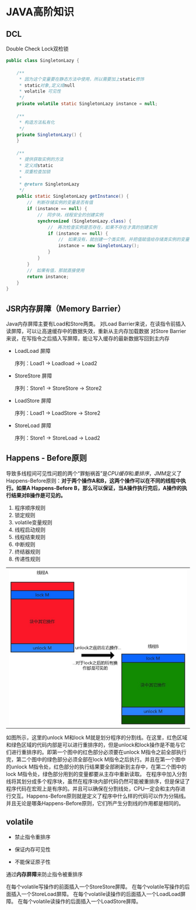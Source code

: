 # JAVA高阶知识

## DCL

Double Check Lock双检锁

```java
public class SingletonLazy {

    /**
     * 因为这个变量要在静态方法中使用，所以需要加上static修饰
     * static对象,定义成null
     * volatile 可见性
     */
    private volatile static SingletonLazy instance = null;

    /**
     * 构造方法私有化
     */
    private SingletonLazy() {
    }

    /**
     * 提供获取实例的方法
     * 定义成static
     * 双重检查加锁
     *
     * @return SingletonLazy
     */
    public static SingletonLazy getInstance() {
        //　判断存储实例的变量是否有值
        if (instance == null) {
            //　同步块，线程安全的创建实例
            synchronized (SingletonLazy.class) {
                //　再次检查实例是否存在，如果不存在才真的创建实例
                if (instance == null) {
                    //　如果没有，就创建一个类实例，并把值赋值给存储类实例的变量
                    instance = new SingletonLazy();
                }
            }
        }
        //　如果有值，那就直接使用
        return instance;
    }
}
```

## JSR内存屏障（Memory Barrier）

Java内存屏障主要有Load和Store两类。 
对Load Barrier来说，在读指令前插入读屏障，可以让高速缓存中的数据失效，重新从主内存加载数据 
对Store Barrier来说，在写指令之后插入写屏障，能让写入缓存的最新数据写回到主内存

- LoadLoad 屏障

  序列：Load1 -> Loadload -> Load2 

- StoreStore 屏障

  序列：Store1 -> StoreStore -> Store2 

- LoadStore 屏障

  序列：Load1 -> LoadStore -> Store2 

- StoreLoad 屏障

  序列：Store1 -> StoreLoad ->  Load2



## Happens - Before原则

导致多线程间可见性问题的两个“罪魁祸首”是*CPU缓存*和*重排序*，JMM定义了Happens-Before原则：**对于两个操作A和B，这两个操作可以在不同的线程中执行。如果A Happens-Before B，那么可以保证，当A操作执行完后，A操作的执行结果对B操作是可见的。**

1. 程序顺序规则
2. 锁定规则
3. volatile变量规则
4. 线程启动规则
5. 线程结束规则
6. 中断规则
7. 终结器规则
8. 传递性规则

|                                      |
| :----------------------------------: |
| ![](.\image\Java\Happens-Before.jpg) |

如图所示，这里的unlock M和lock M就是划分程序的分割线。在这里，红色区域和绿色区域的代码内部是可以进行重排序的，但是unlock和lock操作是不能与它们进行重排序的。即第一个图中的红色部分必须要在unlock M指令之前全部执行完，第二个图中的绿色部分必须全部在lock M指令之后执行。并且在第一个图中的unlock M指令处，红色部分的执行结果要全部刷新到主存中，在第二个图中的lock M指令处，绿色部分用到的变量都要从主存中重新读取。
在程序中加入分割线将其划分成多个程序块，虽然在程序块内部代码仍然可能被重排序，但是保证了程序代码在宏观上是有序的。并且可以确保在分割线处，CPU一定会和主内存进行交互。Happens-Before原则就是定义了程序中什么样的代码可以作为分隔线。并且无论是哪条Happens-Before原则，它们所产生分割线的作用都是相同的。



## volatile

- 禁止指令重排序
- 保证内存可见性

- 不能保证原子性

通过**内存屏障**来防止指令被重排序

在每个volatile写操作的前面插入一个StoreStore屏障。
在每个volatile写操作的后面插入一个StoreLoad屏障。
在每个volatile读操作的后面插入一个LoadLoad屏障。
在每个volatile读操作的后面插入一个LoadStore屏障。